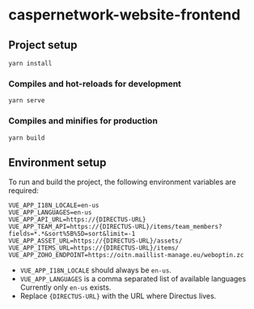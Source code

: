 # caspernetwork-website-frontend

## Project setup
```
yarn install
```

### Compiles and hot-reloads for development
```
yarn serve
```

### Compiles and minifies for production
```
yarn build
```

## Environment setup
To run and build the project, the following environment variables are required:
```
VUE_APP_I18N_LOCALE=en-us
VUE_APP_LANGUAGES=en-us
VUE_APP_API_URL=https://{DIRECTUS-URL}
VUE_APP_TEAM_API=https://{DIRECTUS-URL}/items/team_members?fields=*.*&sort%5B%5D=sort&limit=-1
VUE_APP_ASSET_URL=https://{DIRECTUS-URL}/assets/
VUE_APP_ITEMS_URL=https://{DIRECTUS-URL}/items/
VUE_APP_ZOHO_ENDPOINT=https://oitn.maillist-manage.eu/weboptin.zc
```
* `VUE_APP_I18N_LOCALE` should always be `en-us`.
* `VUE_APP_LANGUAGES` is a comma separated list of available languages Currently only `en-us` exists.
* Replace `{DIRECTUS-URL}` with the URL where Directus lives.
